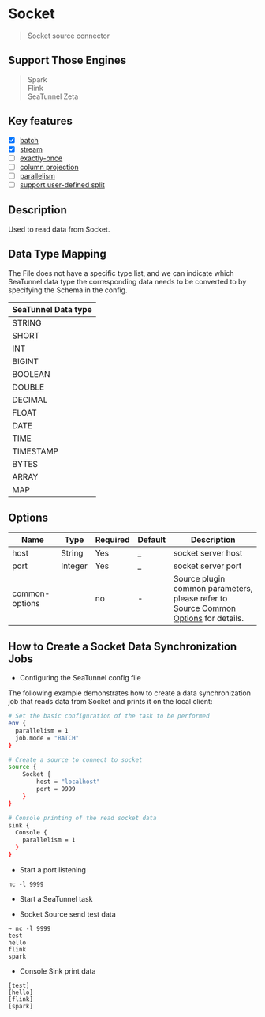 # Socket

> Socket source connector

## Support Those Engines

> Spark<br/>
> Flink<br/>
> SeaTunnel Zeta<br/>

## Key features

- [x] [batch](../../concept/connector-v2-features.md)
- [x] [stream](../../concept/connector-v2-features.md)
- [ ] [exactly-once](../../concept/connector-v2-features.md)
- [ ] [column projection](../../concept/connector-v2-features.md)
- [ ] [parallelism](../../concept/connector-v2-features.md)
- [ ] [support user-defined split](../../concept/connector-v2-features.md)

## Description

Used to read data from Socket.

## Data Type Mapping

The File does not have a specific type list, and we can indicate which SeaTunnel data type the corresponding data needs to be converted to by specifying the Schema in the config.

| SeaTunnel Data type |
|---------------------|
| STRING              |
| SHORT               |
| INT                 |
| BIGINT              |
| BOOLEAN             |
| DOUBLE              |
| DECIMAL             |
| FLOAT               |
| DATE                |
| TIME                |
| TIMESTAMP           |
| BYTES               |
| ARRAY               |
| MAP                 |

## Options

|      Name      |  Type   | Required | Default |                                                   Description                                                   |
|----------------|---------|----------|---------|-----------------------------------------------------------------------------------------------------------------|
| host           | String  | Yes      | _       | socket server host                                                                                              |
| port           | Integer | Yes      | _       | socket server port                                                                                              |
| common-options |         | no       | -       | Source plugin common parameters, please refer to [Source Common Options](../source-common-options) for details. |

## How to Create a Socket Data Synchronization Jobs

* Configuring the SeaTunnel config file

The following example demonstrates how to create a data synchronization job that reads data from Socket and prints it on the local client:

```bash
# Set the basic configuration of the task to be performed
env {
  parallelism = 1
  job.mode = "BATCH"
}

# Create a source to connect to socket
source {
    Socket {
        host = "localhost"
        port = 9999
    }
}

# Console printing of the read socket data
sink {
  Console {
    parallelism = 1
  }
}
```

* Start a port listening

```shell
nc -l 9999
```

* Start a SeaTunnel task

* Socket Source send test data

```text
~ nc -l 9999
test
hello
flink
spark
```

* Console Sink print data

```text
[test]
[hello]
[flink]
[spark]
```

